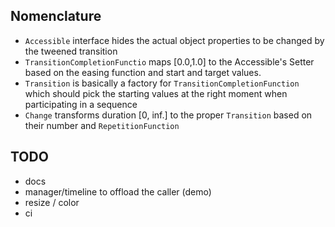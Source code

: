 ## Nomenclature 

* `Accessible` interface hides the actual object properties to be changed by the tweened transition
* `TransitionCompletionFunctio` maps \[0.0,1.0\] to the Accessible's Setter based on the easing function and start and target values.
* `Transition` is basically a factory for `TransitionCompletionFunction` which should pick the starting values 
at the right moment when participating in a sequence 
* `Change` transforms duration \[0, inf.\] to the proper `Transition` based on their number and `RepetitionFunction`

## TODO

* docs
* manager/timeline to offload the caller (demo)
* resize / color
* ci